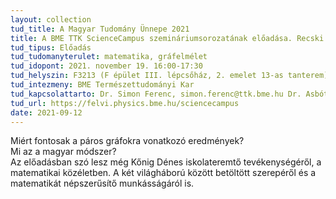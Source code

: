 ```yaml
---
layout: collection
tud_title: A Magyar Tudomány Ünnepe 2021
title: A BME TTK ScienceCampus szemináriumsorozatának előadása. Recski András (BME VIK, Számítástudományi és Információelméleti Tanszék) Kőnig Dénes és a gráfelmélet - Válogatás a műegyetemi matematikusok eredményeiből
tud_tipus: Előadás
tud_tudomanyterulet: matematika, gráfelmélet
tud_idopont: 2021. november 19. 16:00-17:30
tud_helyszin: F3213 (F épület III. lépcsőház, 2. emelet 13-as tanterem)
tud_intezmeny: BME Természettudományi Kar
tud_kapcsolattarto: Dr. Simon Ferenc, simon.ferenc@ttk.bme.hu Dr. Asbóth János, asboth.janos@ttk.bme.hu 
tud_url: https://felvi.physics.bme.hu/sciencecampus
date: 2021-09-12
---
```

Miért fontosak a páros gráfokra vonatkozó eredmények? <br>
Mi az a magyar módszer? <br>
Az előadásban szó lesz még Kőnig Dénes iskolateremtő tevékenységéről, a matematikai közéletben. A két világháború között betöltött szerepéről és a matematikát népszerűsítő munkásságáról is.
